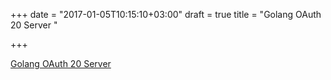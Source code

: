 +++
date = "2017-01-05T10:15:10+03:00"
draft = true
title = "Golang OAuth 20 Server "

+++

<p><a href="http://packagemain.blogspot.it/2017/01/oauth-20-server-authorization.html">Golang OAuth 20 Server </a></p>
